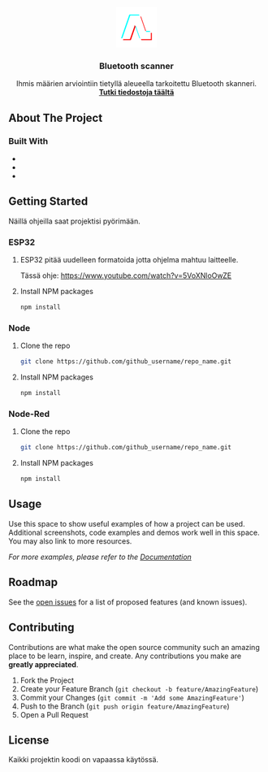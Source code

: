 <!-- PROJECT LOGO -->
<br />
<p align="center">
  <a href="https://github.com/sammusama/Arduino/blob/master">
    <img src="arduino.png" alt="Logo" width="80" height="80">
  </a>

  <h3 align="center">Bluetooth scanner</h3>

  <p align="center">
    Ihmis määrien arviointiin tietyllä aleueella tarkoitettu Bluetooth skanneri.
    <br />
    <a href="https://github.com/github_username/repo_name"><strong>Tutki tiedostoja täältä</strong></a>
    <br />
  </p>
</p>





<!-- ABOUT THE PROJECT -->
## About The Project




### Built With

* []()
* []()
* []()



<!-- GETTING STARTED -->
## Getting Started

Näillä ohjeilla saat projektisi pyörimään.

### ESP32

1. ESP32 pitää uudelleen formatoida jotta ohjelma mahtuu laitteelle.
   
   Tässä ohje: https://www.youtube.com/watch?v=5VoXNloOwZE

2. Install NPM packages
   ```sh
   npm install
   ```



### Node

1. Clone the repo
   ```sh
   git clone https://github.com/github_username/repo_name.git
   ```
2. Install NPM packages
   ```sh
   npm install
   ```


### Node-Red

1. Clone the repo
   ```sh
   git clone https://github.com/github_username/repo_name.git
   ```
2. Install NPM packages
   ```sh
   npm install
   ```



<!-- USAGE EXAMPLES -->
## Usage

Use this space to show useful examples of how a project can be used. Additional screenshots, code examples and demos work well in this space. You may also link to more resources.

_For more examples, please refer to the [Documentation](https://example.com)_



<!-- ROADMAP -->
## Roadmap

See the [open issues](https://github.com/github_username/repo_name/issues) for a list of proposed features (and known issues).



<!-- CONTRIBUTING -->
## Contributing

Contributions are what make the open source community such an amazing place to be learn, inspire, and create. Any contributions you make are **greatly appreciated**.

1. Fork the Project
2. Create your Feature Branch (`git checkout -b feature/AmazingFeature`)
3. Commit your Changes (`git commit -m 'Add some AmazingFeature'`)
4. Push to the Branch (`git push origin feature/AmazingFeature`)
5. Open a Pull Request



<!-- LICENSE -->
## License

Kaikki projektin koodi on vapaassa käytössä.


